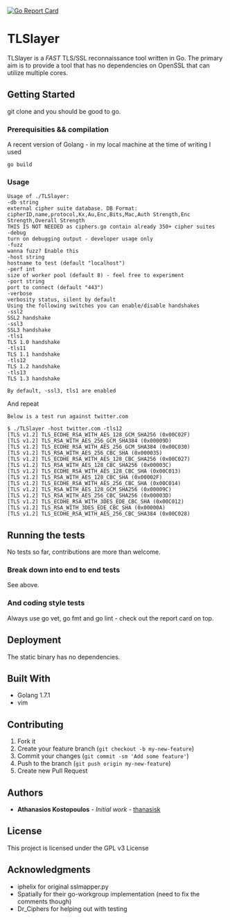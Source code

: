 [![Go Report Card](https://goreportcard.com/badge/github.com/thanasisk/TLSlayer)](https://goreportcard.com/report/github.com/thanasisk/TLSlayer)

# TLSlayer

TLSlayer is a *FAST* TLS/SSL reconnaissance tool written in Go. The primary aim is to provide a tool that has no dependencies on OpenSSL that can utilize multiple cores.

## Getting Started

git clone and you should be good to go.

### Prerequisities && compilation

A recent version of Golang - in my local machine at the time of writing I used

```
go build
```

### Usage

```
Usage of ./TLSlayer:
-db string
external cipher suite database. DB Format: cipherID,name,protocol,Kx,Au,Enc,Bits,Mac,Auth Strength,Enc Strength,Overall Strength
THIS IS NOT NEEDED as ciphers.go contain already 350+ cipher suites
-debug
turn on debugging output - developer usage only
-fuzz
wanna fuzz? Enable this
-host string
hostname to test (default "localhost")
-perf int
size of worker pool (default 8) - feel free to experiment
-port string
port to connect (default "443")
-verbose
verbosity status, silent by default
Using the following switches you can enable/disable handshakes
-ssl2
SSL2 handshake
-ssl3
SSL3 handshake
-tls1
TLS 1.0 handshake
-tls11
TLS 1.1 handshake
-tls12
TLS 1.2 handshake
-tls13
TLS 1.3 handshake

By default, -ssl3, tls1 are enabled
```

And repeat

```
Below is a test run against twitter.com

$ ./TLSlayer -host twitter.com -tls12
[TLS v1.2] TLS_ECDHE_RSA_WITH_AES_128_GCM_SHA256 (0x00C02F)
[TLS v1.2] TLS_RSA_WITH_AES_256_GCM_SHA384 (0x00009D)
[TLS v1.2] TLS_ECDHE_RSA_WITH_AES_256_GCM_SHA384 (0x00C030)
[TLS v1.2] TLS_RSA_WITH_AES_256_CBC_SHA (0x000035)
[TLS v1.2] TLS_ECDHE_RSA_WITH_AES_128_CBC_SHA256 (0x00C027)
[TLS v1.2] TLS_RSA_WITH_AES_128_CBC_SHA256 (0x00003C)
[TLS v1.2] TLS_ECDHE_RSA_WITH_AES_128_CBC_SHA (0x00C013)
[TLS v1.2] TLS_RSA_WITH_AES_128_CBC_SHA (0x00002F)
[TLS v1.2] TLS_ECDHE_RSA_WITH_AES_256_CBC_SHA (0x00C014)
[TLS v1.2] TLS_RSA_WITH_AES_128_GCM_SHA256 (0x00009C)
[TLS v1.2] TLS_RSA_WITH_AES_256_CBC_SHA256 (0x00003D)
[TLS v1.2] TLS_ECDHE_RSA_WITH_3DES_EDE_CBC_SHA (0x00C012)
[TLS v1.2] TLS_RSA_WITH_3DES_EDE_CBC_SHA (0x00000A)
[TLS v1.2] TLS_ECDHE_RSA_WITH_AES_256_CBC_SHA384 (0x00C028)

```


## Running the tests

No tests so far, contributions are more than welcome.

### Break down into end to end tests

See above.

### And coding style tests

Always use go vet, go fmt and go lint - check out the report card on top.

## Deployment

The static binary has no dependencies.

## Built With

* Golang 1.7.1
* vim

## Contributing

1. Fork it 
2. Create your feature branch (`git checkout -b my-new-feature`)
3. Commit your changes (`git commit -sm 'Add some feature'`)
4. Push to the branch (`git push origin my-new-feature`)
5. Create new Pull Request

## Authors

* **Athanasios Kostopoulos** - *Initial work* - [thanasisk](https://github.com/thanasisk)


## License

This project is licensed under the GPL v3 License

## Acknowledgments

* iphelix for original sslmapper.py
* Spatially for their go-workgroup implementation (need to fix the comments though)
* Dr_Ciphers for helping out with testing



